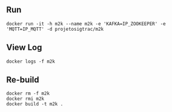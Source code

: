 Run
---

```
docker run -it -h m2k --name m2k -e 'KAFKA=IP_ZOOKEEPER' -e 'MQTT=IP_MQTT' -d projetosigtrac/m2k
```

View Log
---

```
docker logs -f m2k
```

Re-build
---

```
docker rm -f m2k
docker rmi m2k
docker build -t m2k .
```
